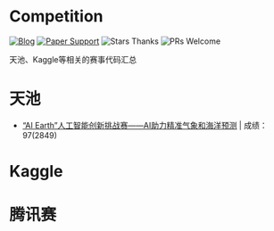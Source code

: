 # Competition

[![Blog](https://img.shields.io/badge/blog-@DengBoCong-blue.svg?style=social)](https://www.zhihu.com/people/dengbocong)
[![Paper Support](https://img.shields.io/badge/paper-repo-blue.svg?style=social)](https://github.com/DengBoCong/nlp-paper)
![Stars Thanks](https://img.shields.io/badge/Stars-thanks-brightgreen.svg?style=social&logo=trustpilot)
![PRs Welcome](https://img.shields.io/badge/PRs-welcome-brightgreen.svg?style=social&logo=appveyor)

天池、Kaggle等相关的赛事代码汇总

# 天池
+ [“AI Earth”人工智能创新挑战赛——AI助力精准气象和海洋预测](https://tianchi.aliyun.com/competition/entrance/531871/introduction) | 成绩：97(2849)


# Kaggle

# 腾讯赛
